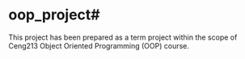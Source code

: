 #  oop_project#
This project has been prepared as a term project within the scope of Ceng213 Object Oriented Programming (OOP) course.
